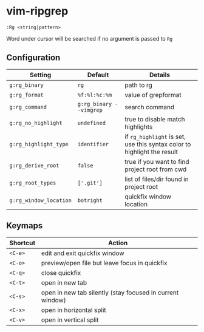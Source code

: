 # vim-ripgrep

```vim
:Rg <string|pattern>
```

Word under cursor will be searched if no argument is passed to `Rg`

## Configuration


| Setting                | Default                 | Details
| -----------------------|-------------------------|----------
| `g:rg_binary`          | `rg`                    | path to rg
| `g:rg_format`          | `%f:%l:%c:%m`           | value of grepformat
| `g:rg_command`         | `g:rg_binary --vimgrep` | search command
| `g:rg_no_highlight`    | `undefined`             | true to disable match highlights
| `g:rg_highlight_type`  | `identifier`            | if `rg_highlight` is set, use this syntax color to highlight the result
| `g:rg_derive_root`     | `false`                 | true if you want to find project root from cwd
| `g:rg_root_types`      | `['.git']`              | list of files/dir found in project root
| `g:rg_window_location` | `botright`              | quickfix window location

## Keymaps

| Shortcut           | Action
| ------------------ | -----------------------------------------------------------
| `<C-e>`            | edit and exit quickfix window
| `<C-o>`            | preview/open file but leave focus in quickfix
| `<C-q>`            | close quickfix
| `<C-t>`            | open in new tab
| `<C-s>`            | open in new tab silently (stay focused in current window)
| `<C-x>`            | open in horizontal split
| `<C-v>`            | open in vertical split
